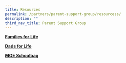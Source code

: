 ```yaml
---
title: Resources
permalink: /partners/parent-support-group/resourcess/
description: ""
third_nav_title: Parent Support Group
---
```

**[Families for Life](https://ffl.familiesforlife.sg/pages/Activity/FFL-Family-Values?utm_source=SEM&amp;gclid=CjwKCAjwt52mBhB5EiwA05YKo-jguEkg6zLW0R1SL52cqmDxjxyappkwXvordfLm8pgpeGmuJrR3SBoCCLQQAvD_BwE)**<br>


**[Dads for Life](https://dadsforlife.sg/)**<br>



**[MOE Schoolbag](https://www.schoolbag.edu.sg/story/my-daddy-is-a-psg-leader)**<br>